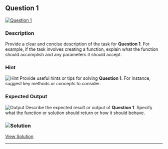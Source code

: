 

  
## Question 1
[![Question 1](https://img.shields.io/badge/Question-1-purple?style=for-the-badge&logoSize=60)]()    


### **Description**
Provide a clear and concise description of the task for **Question 1**. For example, if the task involves creating a function, explain what the function should accomplish and any parameters it should accept.

### **Hint**
![Hint](https://img.shields.io/badge/Hint:-blue) Provide useful hints or tips for solving **Question 1**. For instance, suggest key methods or concepts to consider.

### **Expected Output**
![Output](https://img.shields.io/badge/Output:-blue) Describe the expected result or output of **Question 1**. Specify what the function or solution should return or how it should behave.

### ![Solution](https://img.shields.io/badge/Solution-1f8e00?style=for-the-badge&logo=solution&logoColor=white)
[View Solution](./solutions/Solution1.js)

---

